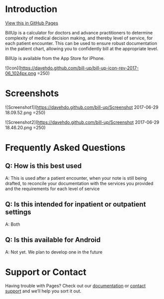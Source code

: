 # Introduction
[View this in GitHub Pages](https://davehdo.github.io/bill-up/)

BillUp is a calculator for doctors and advance practitioners to determine complexity of medical decision making, and thereby level of service, for each patient encounter. This can be used to ensure robust documentation in the patient chart, allowing you to confidently bill at the appropriate level.

BillUp is available from the App Store for iPhone.

![Icon](https://davehdo.github.com/bill-up/bill-up-icon-rev-2017-06_1024px.png  =250)


# Screenshots
![Screenshot1](https://davehdo.github.com/bill-up/Screenshot 2017-06-29 18.09.52.png =250)

![Screenshot2](https://davehdo.github.com/bill-up/Screenshot 2017-06-29 18.46.20.png =250)


# Frequently Asked Questions
## Q: How is this best used
A: This is used after a patient encounter, when your note is still being drafted, to reconcile your documentation with the services you provided and the requirements for each level of service

## Q: Is this intended for inpatient or outpatient settings
A: Both

## Q: Is this available for Android
A: Not yet. We plan to develop one in the future


# Support or Contact

Having trouble with Pages? Check out our [documentation](https://help.github.com/categories/github-pages-basics/) or [contact support](https://github.com/contact) and we’ll help you sort it out.
